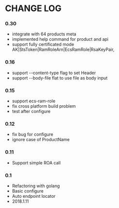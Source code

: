 # CHANGE LOG

### 0.30

- integrate with 64 products meta
- implemented help command for product and api
- support fully certificated mode AK|StsToken|RamRoleArn|EcsRamRole|RsaKeyPair,

### 0.16

- support --content-type flag to set Header
- support --body-file flat to use file as body input

### 0.15

- support ecs-ram-role
- fix cross platform build problem
- test after configure

### 0.12

- fix bug for configure
- ignore case of ProductName

### 0.11

- Support simple ROA call

### 0.1

- Refactoring with golang
- Basic configure
- Auto endpoint locator
- 2018.1.11